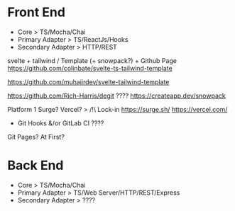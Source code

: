 # Front End
- Core > TS/Mocha/Chai
- Primary Adapter > TS/ReactJs/Hooks
- Secondary Adapter > HTTP/REST

svelte + tailwind / Template (+ snowpack?) + Github Page
https://github.com/colinbate/svelte-ts-tailwind-template


https://github.com/muhajirdev/svelte-tailwind-template

https://github.com/Rich-Harris/degit ????
https://createapp.dev/snowpack


Platform 1 Surge? Vercel? > /!\ Lock-in
https://surge.sh/
https://vercel.com/

+ Git Hooks &/or GitLab CI ????

Git Pages? At First?

# Back End
- Core > TS/Mocha/Chai
- Primary Adapter > TS/Web Server/HTTP/REST/Express
- Secondary Adapter > ????
